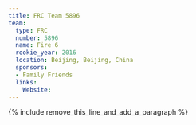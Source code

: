 ```yaml
---
title: FRC Team 5896
team:
  type: FRC
  number: 5896
  name: Fire 6
  rookie_year: 2016
  location: Beijing, Beijing, China
  sponsors:
  - Family Friends
  links:
    Website:
---
```


{% include remove_this_line_and_add_a_paragraph %}